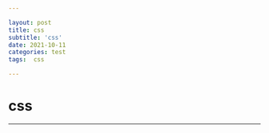 ```yaml
---

layout: post
title: css
subtitle: 'css'
date: 2021-10-11
categories: test
tags:  css

---
```


# css #
---
